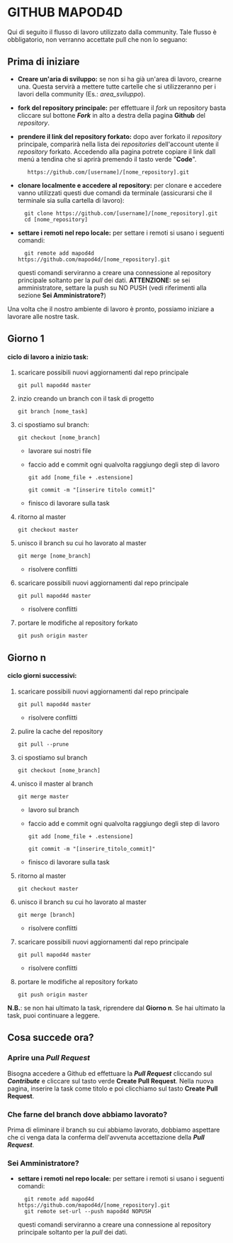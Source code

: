 # GITHUB MAPOD4D

Qui di seguito il flusso di lavoro utilizzato dalla community. Tale flusso è obbligatorio, non verranno accettate pull che non lo seguano:

## Prima di iniziare

- **Creare un'aria di sviluppo:** se non si ha già un'area di lavoro, crearne una. Questa servirà a mettere tutte cartelle che si utilizzeranno per i lavori della community (Es.: _area_sviluppo_).

- **fork del repository principale:** per effettuare il _fork_ un repository basta cliccare sul bottone **_Fork_** in alto a destra della pagina **Github** del _repository_.

- **prendere il link del repository forkato:** dopo aver forkato il _repository_ principale, comparirà nella lista dei _repositories_ dell'account utente il _repository_ forkato. Accedendo alla pagina potrete copiare il link dall menú a tendina che si aprirà premendo il tasto verde "**Code**".

         https://github.com/[username]/[nome_repository].git

- **clonare localmente e accedere al repository:** per clonare e accedere vanno utilizzati questi due comandi da terminale (assicurarsi che il terminale sia sulla cartella di lavoro):

        git clone https://github.com/[username]/[nome_repository].git
        cd [nome_repository]

- **settare i remoti nel repo locale:** per settare i remoti si usano i seguenti comandi:

        git remote add mapod4d https://github.com/mapod4d/[nome_repository].git

  questi comandi serviranno a creare una connessione al repository principale soltanto per la _pull_ dei dati. **ATTENZIONE:** se sei amministratore, settare la push su NO PUSH (vedi riferimenti alla sezione **Sei Amministratore?**)

Una volta che il nostro ambiente di lavoro è pronto, possiamo iniziare a lavorare alle nostre task.

## Giorno 1

#### ciclo di lavoro a inizio task:

1.  scaricare possibili nuovi aggiornamenti dal repo principale

        git pull mapod4d master

1.  inzio creando un branch con il task di progetto

        git branch [nome_task]

1.  ci spostiamo sul branch:

        git checkout [nome_branch]

    - lavorare sui nostri file
    - faccio add e commit ogni qualvolta raggiungo degli step di lavoro

          git add [nome_file + .estensione]

          git commit -m "[inserire titolo commit]"

    - finisco di lavorare sulla task

1.  ritorno al master

        git checkout master

1.  unisco il branch su cui ho lavorato al master

        git merge [nome_branch]

    - risolvere conflitti

1.  scaricare possibili nuovi aggiornamenti dal repo principale

        git pull mapod4d master

    - risolvere conflitti

1.  portare le modifiche al repository forkato

        git push origin master

## Giorno n

#### ciclo giorni successivi:

1.  scaricare possibili nuovi aggiornamenti dal repo principale

        git pull mapod4d master

    - risolvere conflitti

1.  pulire la cache del repository

        git pull --prune

1.  ci spostiamo sul branch

        git checkout [nome_branch]

1.  unisco il master al branch

        git merge master

    - lavoro sul branch
    - faccio add e commit ogni qualvolta raggiungo degli step di lavoro

          git add [nome_file + .estensione]

          git commit -m "[inserire_titolo_commit]"

    - finisco di lavorare sulla task

1.  ritorno al master

        git checkout master

1.  unisco il branch su cui ho lavorato al master

        git merge [branch]

    - risolvere conflitti

1.  scaricare possibili nuovi aggiornamenti dal repo principale

        git pull mapod4d master

    - risolvere conflitti

1.  portare le modifiche al repository forkato

        git push origin master

**N.B.**: se non hai ultimato la task, riprendere dal **Giorno n**. Se hai ultimato la task, puoi continuare a leggere.

## Cosa succede ora?

### Aprire una _Pull Request_

Bisogna accedere a Github ed effettuare la **_Pull Request_** cliccando sul **_Contribute_** e cliccare sul tasto verde **Create Pull Request**. Nella nuova pagina, inserire la task come titolo e poi clicchiamo sul tasto **Create Pull Request**.

### Che farne del branch dove abbiamo lavorato?

Prima di eliminare il branch su cui abbiamo lavorato, dobbiamo aspettare che ci venga data la conferma dell'avvenuta accettazione della **_Pull Request_**.

### Sei Amministratore?

- **settare i remoti nel repo locale:** per settare i remoti si usano i seguenti comandi:

        git remote add mapod4d https://github.com/mapod4d/[nome_repository].git
        git remote set-url --push mapod4d NOPUSH

  questi comandi serviranno a creare una connessione al repository principale soltanto per la _pull_ dei dati.
